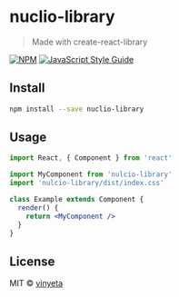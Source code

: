 # nuclio-library

> Made with create-react-library

[![NPM](https://img.shields.io/npm/v/nuclio-library.svg)](https://www.npmjs.com/package/nuclio-library) [![JavaScript Style Guide](https://img.shields.io/badge/code_style-standard-brightgreen.svg)](https://standardjs.com)

## Install

```bash
npm install --save nuclio-library
```

## Usage

```jsx
import React, { Component } from 'react'

import MyComponent from 'nulcio-library'
import 'nulcio-library/dist/index.css'

class Example extends Component {
  render() {
    return <MyComponent />
  }
}
```

## License

MIT © [vinyeta](https://github.com/vinyeta)
